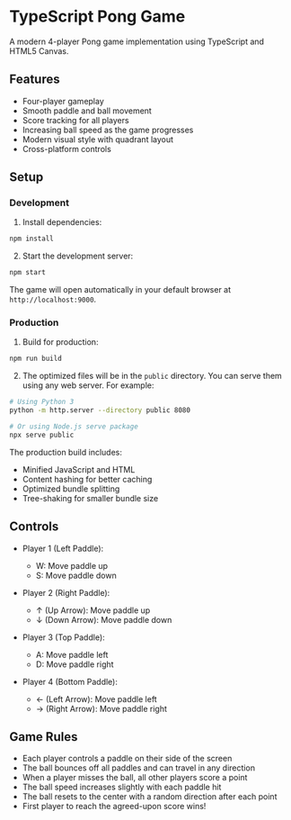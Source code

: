 # TypeScript Pong Game

A modern 4-player Pong game implementation using TypeScript and HTML5 Canvas.

## Features

- Four-player gameplay
- Smooth paddle and ball movement
- Score tracking for all players
- Increasing ball speed as the game progresses
- Modern visual style with quadrant layout
- Cross-platform controls

## Setup

### Development

1. Install dependencies:
```bash
npm install
```

2. Start the development server:
```bash
npm start
```

The game will open automatically in your default browser at `http://localhost:9000`.

### Production

1. Build for production:
```bash
npm run build
```

2. The optimized files will be in the `public` directory. You can serve them using any web server. For example:
```bash
# Using Python 3
python -m http.server --directory public 8080

# Or using Node.js serve package
npx serve public
```

The production build includes:
- Minified JavaScript and HTML
- Content hashing for better caching
- Optimized bundle splitting
- Tree-shaking for smaller bundle size

## Controls

- Player 1 (Left Paddle):
  - W: Move paddle up
  - S: Move paddle down

- Player 2 (Right Paddle):
  - ↑ (Up Arrow): Move paddle up
  - ↓ (Down Arrow): Move paddle down

- Player 3 (Top Paddle):
  - A: Move paddle left
  - D: Move paddle right

- Player 4 (Bottom Paddle):
  - ← (Left Arrow): Move paddle left
  - → (Right Arrow): Move paddle right

## Game Rules

- Each player controls a paddle on their side of the screen
- The ball bounces off all paddles and can travel in any direction
- When a player misses the ball, all other players score a point
- The ball speed increases slightly with each paddle hit
- The ball resets to the center with a random direction after each point
- First player to reach the agreed-upon score wins!